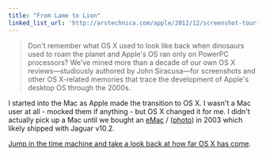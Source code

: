 ```yaml
---
title: "From Lame to Lion"
linked_list_url: 'http://arstechnica.com/apple/2012/12/screenshot-tour-os-x-then-and-now/'
---
```

<blockquote><p>
  Don't remember what OS X used to look like back when dinosaurs used to roam the planet and Apple's OS ran only on PowerPC processors? We've mined more than a decade of our own OS X reviews—studiously authored by John Siracusa—for screenshots and other OS X-related memories that trace the development of Apple's desktop OS through the 2000s.
</p></blockquote>
<p>I started into the Mac as Apple made the transition to OS X. I wasn't a Mac user at all - mocked them if anything - but OS X changed it for me. I didn't actually pick up a Mac until we bought an <a href="http://en.wikipedia.org/wiki/EMac">eMac</a> / (<a href="http://www.flickr.com/photos/lemon/1219983/">photo</a>) in 2003 which likely shipped with Jaguar v10.2.</p>
<p><a href="http://arstechnica.com/apple/2012/12/screenshot-tour-os-x-then-and-now/">Jump in the time machine and take a look back at how far OS X has come</a>.</p>
